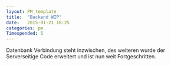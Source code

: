 ```yaml
---
layout: PM_template
title:  "Backend WIP"
date:   2015-01-21 18:25
categories: pm
Timespended: 5
---
```


Datenbank Verbindung steht inzwischen, des weiteren wurde der Serverseitige Code erweitert
und ist nun weit Fortgeschritten.
